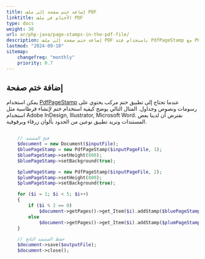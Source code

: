 ```yaml
---
title: إضافة ختم صفحة إلى ملف PDF
linktitle: الأختام في ملف PDF
type: docs
weight: 30
url: ar/php-java/page-stamps-in-the-pdf-file/
description: إضافة ختم صفحة إلى ملف PDF باستخدام فئة PdfPageStamp مع PHP.
lastmod: "2024-09-10"
sitemap:
    changefreq: "monthly"
    priority: 0.7
---
```


## إضافة ختم صفحة

يمكن استخدام [PdfPageStamp](https://reference.aspose.com/pdf/java/com.aspose.pdf/PdfPageStamp) عندما تحتاج إلى تطبيق ختم مركب يحتوي على رسومات ونصوص وجداول. المثال التالي يوضح كيفية استخدام ختم لإنشاء قرطاسية مثل استخدام Adobe InDesign, Illustrator, Microsoft Word. نفترض أن لدينا بعض المستندات ونريد تطبيق نوعين من الحدود بألوان زرقاء وبرقوقية.

```php

    // فتح المستند
    $document = new Document($inputFile);        
    $bluePageStamp = new PdfPageStamp($inputPageFile, 1);
    $bluePageStamp->setHeight(800);
    $bluePageStamp->setBackground(true);        

    $plumPageStamp = new PdfPageStamp($inputPageFile, 2);
    $plumPageStamp->setHeight(800);
    $plumPageStamp->setBackground(true);

    for ($i = 1; $i < 5; $i++)
    {
        if ($i % 2 == 0)
            $document->getPages()->get_Item($i).addStamp($bluePageStamp);
        else
            $document->getPages()->get_Item($i).addStamp($plumPageStamp);
    }

    // حفظ المستند الناتج
    $document->save($outputFile);
    $document->close();  
```